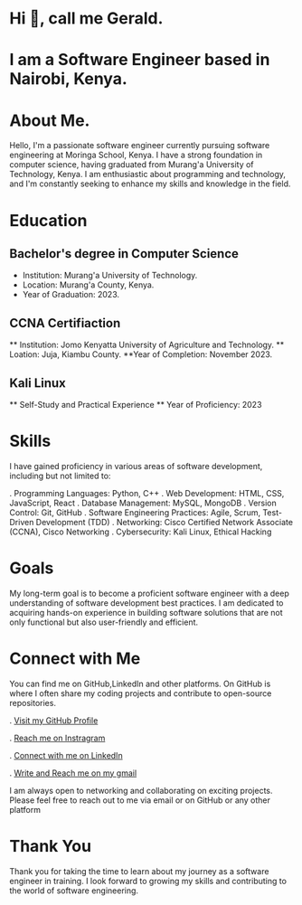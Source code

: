# Hi 👋, call me Gerald.
                                                                    
# I am a Software Engineer based in Nairobi, Kenya.

# About Me.                    
Hello, I'm a passionate software engineer currently pursuing software engineering at Moringa School, Kenya.
I have a strong foundation in computer science, having graduated from Murang'a University of Technology, Kenya. 
I am enthusiastic about programming and technology, and I'm constantly seeking to enhance my skills and knowledge in the field.

# Education
## Bachelor's degree in Computer Science 
   * Institution:  Murang'a University of Technology.
   * Location: Murang'a County, Kenya.
   * Year of Graduation: 2023.

## CCNA Certifiaction
   ** Institution: Jomo Kenyatta University of Agriculture and Technology.
   ** Loation: Juja, Kiambu County.
   **Year of Completion: November 2023.

## Kali Linux
   ** Self-Study and Practical Experience
   ** Year of Proficiency: 2023

# Skills
I have gained proficiency in various areas of software development, including but not limited to:

. Programming Languages: Python, C++
. Web Development: HTML, CSS, JavaScript, React
. Database Management: MySQL, MongoDB
. Version Control: Git, GitHub
. Software Engineering Practices: Agile, Scrum, Test-Driven Development (TDD)
. Networking: Cisco Certified Network Associate (CCNA), Cisco Networking
. Cybersecurity: Kali Linux, Ethical Hacking

# Goals
My long-term goal is to become a proficient software engineer with a deep understanding of software development best practices.
I am dedicated to acquiring hands-on experience in building software solutions that are not only functional but also user-friendly and efficient.

# Connect with Me
You can find me on GitHub,LinkedIn and other platforms. On GitHub is where I often share my coding projects and contribute to open-source repositories.

. <a href="https://github.com/Gerald-GG">Visit my GitHub Profile</a>

. <a href="https://www.instagram.com/gerald_.gg/">Reach me on Instragram</a>

. <a href="https://www.linkedin.com/in/gerald-mwangi-3a6067244/">Connect with me on LinkedIn</a>

. <a href="gicharugerald@gmail.com">Write and Reach me on my gmail<a/>


I am always open to networking and collaborating on exciting projects. Please feel free to reach out to me via email or on GitHub or any other platform

# Thank You
Thank you for taking the time to learn about my journey as a software engineer in training. 
I look forward to growing my skills and contributing to the world of software engineering.
